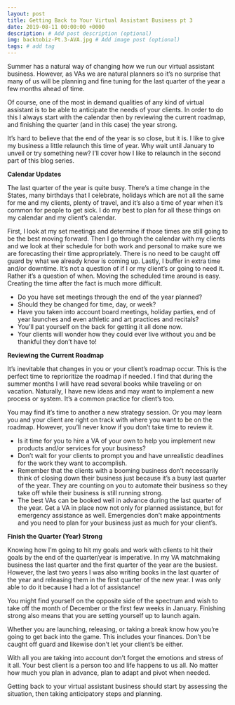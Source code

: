 ```yaml
---
layout: post
title: Getting Back to Your Virtual Assistant Business pt 3
date: 2019-08-11 00:00:00 +0000
description: # Add post description (optional)
img: backtobiz-Pt.3-AVA.jpg # Add image post (optional)
tags: # add tag
---
```


Summer has a natural way of changing how we run our virtual assistant business. However, as VAs we are natural planners so it’s no surprise that many of us will be planning and fine tuning for the last quarter of the year a few months ahead of time.

Of course, one of the most in demand qualities of any kind of virtual assistant is to be able to anticipate the needs of your clients. In order to do this I always start with the calendar then by reviewing the current roadmap, and finishing the quarter (and in this case) the year strong.

It’s hard to believe that the end of the year is so close, but it is. I like to give my business a little relaunch this time of year. Why wait until January to unveil or try something new? I’ll cover how I like to relaunch in the second part of this blog series.

__Calendar Updates__

The last quarter of the year is quite busy. There’s a time change in the States, many birthdays that I celebrate, holidays which are not all the same for me and my clients, plenty of travel, and it’s also a time of year when it’s common for people to get sick. I do my best to plan for all these things on my calendar and my client’s calendar.

First, I look at my set meetings and determine if those times are still going to be the best moving forward. Then I go through the calendar with my clients and we look at their schedule for both work and personal to make sure we are forecasting their time appropriately. There is no need to be caught off guard by what we already know is coming up. Lastly, I buffer in extra time and/or downtime. It’s not a question of if I or my client’s or going to need it. Rather it’s a question of when. Moving the scheduled time around is easy. Creating the time after the fact is much more difficult.

* Do you have set meetings through the end of the year planned?
* Should they be changed for time, day, or week?
* Have you taken into account board meetings, holiday parties, end of year launches and even athletic and art practices and recitals?
* You’ll pat yourself on the back for getting it all done now.
* Your clients will wonder how they could ever live without you and be thankful they don’t have to!

__Reviewing the Current Roadmap__

It’s inevitable that changes in you or your client’s roadmap occur. This is the perfect time to reprioritize the roadmap if needed. I find that during the summer months I will have read several books while traveling or on vacation. Naturally, I have new ideas and may want to implement a new process or system. It’s a common practice for client’s too.

You may find it’s time to another a new strategy session. Or you may learn you and your client are right on track with where you want to be on the roadmap. However, you’ll never know if you don’t take time to review it.

* Is it time for you to hire a VA of your own to help you implement new products and/or services for your business?
* Don’t wait for your clients to prompt you and have unrealistic deadlines for the work they want to accomplish.
* Remember that the clients with a booming business don’t necessarily think of closing down their business just because it’s a busy last quarter of the year. They are counting on you to automate their business so they take off while their business is still running strong.
* The best VAs can be booked well in advance during the last quarter of the year. Get a VA in place now not only for planned assistance, but for emergency assistance as well. Emergencies don’t make appointments and you need to plan for your business just as much for your client’s.

__Finish the Quarter (Year) Strong__

Knowing how I’m going to hit my goals and work with clients to hit their goals by the end of the quarter/year is imperative. In my VA matchmaking business the last quarter and the first quarter of the year are the busiest. However, the last two years I was also writing books in the last quarter of the year and releasing them in the first quarter of the new year. I was only able to do it because I had a lot of assistance!

You might find yourself on the opposite side of the spectrum and wish to take off the month of December or the first few weeks in January. Finishing strong also means that you are setting yourself up to launch again.

Whether you are launching, releasing, or taking a break know how you’re going to get back into the game. This includes your finances. Don’t be caught off guard and likewise don’t let your client’s be either.

With all you are taking into account don’t forget the emotions and stress of it all. Your best client is a person too and life happens to us all. No matter how much you plan in advance, plan to adapt and pivot when needed.


Getting back to your virtual assistant business should start by assessing the situation, then taking anticipatory steps and planning.
